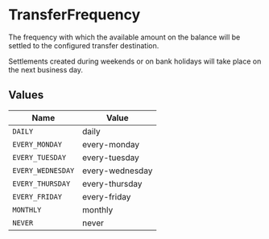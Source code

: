 # TransferFrequency

The frequency with which the available amount on the balance will be settled to the configured transfer
destination.

Settlements created during weekends or on bank holidays will take place on the next business day.


## Values

| Name              | Value             |
| ----------------- | ----------------- |
| `DAILY`           | daily             |
| `EVERY_MONDAY`    | every-monday      |
| `EVERY_TUESDAY`   | every-tuesday     |
| `EVERY_WEDNESDAY` | every-wednesday   |
| `EVERY_THURSDAY`  | every-thursday    |
| `EVERY_FRIDAY`    | every-friday      |
| `MONTHLY`         | monthly           |
| `NEVER`           | never             |